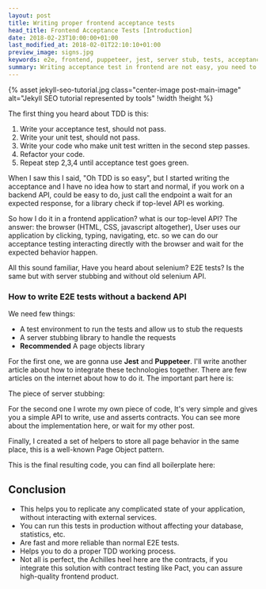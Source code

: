 ```yaml
---
layout: post
title: Writing proper frontend acceptance tests
head_title: Frontend Acceptance Tests [Introduction]
date: 2018-02-23T10:00:00+01:00
last_modified_at: 2018-02-01T22:10:10+01:00
preview_image: signs.jpg
keywords: e2e, frontend, puppeteer, jest, server stub, tests, acceptance, tdd
summary: Writing acceptance test in frontend are not easy, you need to test behavior but E2E test are to complicate to implement and not reliable, I'll show my current approach.
---
```


{% asset jekyll-seo-tutorial.jpg class="center-image post-main-image" alt="Jekyll SEO tutorial represented by tools" !width !height %}

The first thing you heard about TDD is this:

1. Write your acceptance test, should not pass.
2. Write your unit test, should not pass.
3. Write your code who make unit test written in the second step passes.
4. Refactor your code.
5. Repeat step 2,3,4 until acceptance test goes green.

When I saw this I said, "Oh TDD is so easy", but I started writing the acceptance and I have no idea how to start and normal, if you work on a backend API, could be easy to do, just call the endpoint a wait for an expected response, for a library check if top-level API es working.

So how I do it in a frontend application? what is our top-level API? The answer: the browser (HTML, CSS, javascript altogether),  User uses our application by clicking, typing, navigating, etc. so we can do our acceptance testing interacting directly with the browser and wait for the expected behavior happen.

All this sound familiar, Have you heard about selenium? E2E tests? Is the same but with server stubbing and without old selenium API.

### How to write E2E tests without a backend API

We need few things:

* A test environment to run the tests and allow us to stub the requests
* A server stubbing library to handle the requests
* **Recommended** A page objects library

For the first one, we are gonna use **Jest** and **Puppeteer**. I'll write another article about how to integrate these technologies together. There are few articles on the internet about how to do it. The important part here is:

The piece of server stubbing:

For the second one I wrote my own piece of code, It's very simple and gives you a simple API to write, use and asserts contracts. You can see more about the implementation here, or wait for my other post.

Finally, I created a set of helpers to store all page behavior in the same place, this is a well-known Page Object pattern.

This is the final resulting code, you can find all boilerplate here:


## Conclusion
* This helps you to replicate any complicated state of your application, without interacting with external services.
* You can run this tests in production without affecting your database, statistics, etc.
* Are fast and more reliable than normal E2E tests.
* Helps you to do a proper TDD working process.
* Not all is perfect, the Achilles heel here are the contracts, if you integrate this solution with contract testing like Pact, you can assure high-quality frontend product.